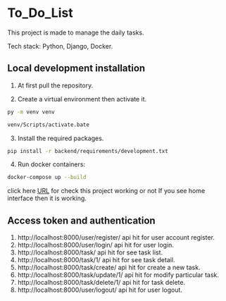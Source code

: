 # To_Do_List

This project is made to manage the daily tasks.

Tech stack: Python, Django, Docker.


## Local development installation
1. At first pull the repository.


2. Create a virtual environment then activate it.

```bash
py -m venv venv
```
```bash
venv/Scripts/activate.bate
```

3. Install the required packages.

```bash
pip install -r backend/requirements/development.txt
```


4. Run docker containers:

```bash
docker-compose up --build
```

click here [URL](http://localhost:8000/)  for check this project working or not
If you see home interface then it is working.

## Access token and authentication

1. http://localhost:8000/user/register/ api hit for user account register.
2. http://localhost:8000/user/login/ api hit for user login.
3. http://localhost:8000/task/ api hit for see task list.
4. http://localhost:8000/task/1/ api hit for see task detail.
5. http://localhost:8000/task/create/ api hit for create a new task.
6. http://localhost:8000/task/update/1/ api hit for modify particular task.
7. http://localhost:8000/task/delete/1/ api hit for task delete.
9. http://localhost:8000/user/logout/ api hit for user logout.